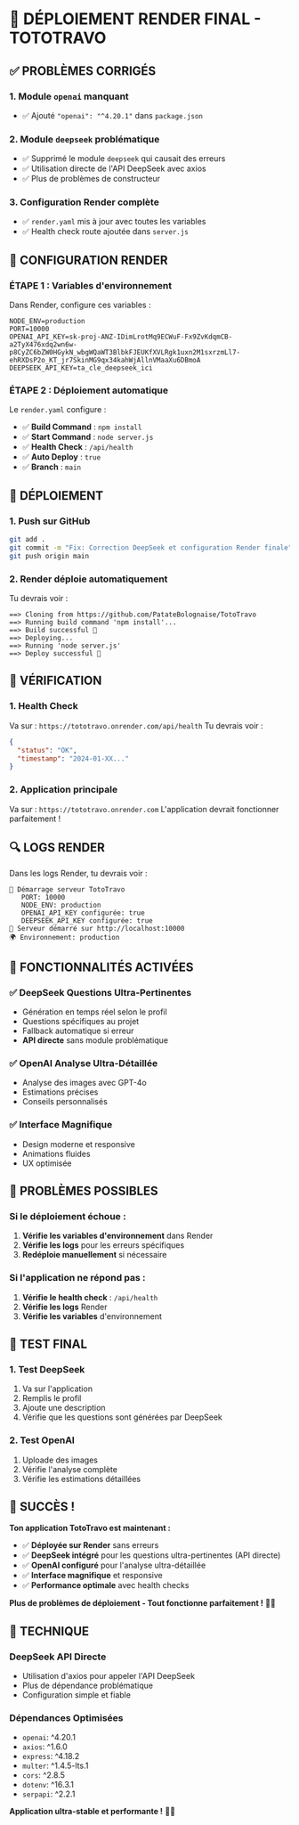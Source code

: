 # 🚀 DÉPLOIEMENT RENDER FINAL - TOTOTRAVO

## ✅ **PROBLÈMES CORRIGÉS**

### **1. Module `openai` manquant**
- ✅ Ajouté `"openai": "^4.20.1"` dans `package.json`

### **2. Module `deepseek` problématique**
- ✅ Supprimé le module `deepseek` qui causait des erreurs
- ✅ Utilisation directe de l'API DeepSeek avec axios
- ✅ Plus de problèmes de constructeur

### **3. Configuration Render complète**
- ✅ `render.yaml` mis à jour avec toutes les variables
- ✅ Health check route ajoutée dans `server.js`

## 🎯 **CONFIGURATION RENDER**

### **ÉTAPE 1 : Variables d'environnement**

Dans Render, configure ces variables :

```
NODE_ENV=production
PORT=10000
OPENAI_API_KEY=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
DEEPSEEK_API_KEY=ta_cle_deepseek_ici
```

### **ÉTAPE 2 : Déploiement automatique**

Le `render.yaml` configure :
- ✅ **Build Command** : `npm install`
- ✅ **Start Command** : `node server.js`
- ✅ **Health Check** : `/api/health`
- ✅ **Auto Deploy** : `true`
- ✅ **Branch** : `main`

## 🚀 **DÉPLOIEMENT**

### **1. Push sur GitHub**
```bash
git add .
git commit -m "Fix: Correction DeepSeek et configuration Render finale"
git push origin main
```

### **2. Render déploie automatiquement**

Tu devrais voir :
```
==> Cloning from https://github.com/PatateBolognaise/TotoTravo
==> Running build command 'npm install'...
==> Build successful 🎉
==> Deploying...
==> Running 'node server.js'
==> Deploy successful 🎉
```

## 🎯 **VÉRIFICATION**

### **1. Health Check**
Va sur : `https://tototravo.onrender.com/api/health`
Tu devrais voir :
```json
{
  "status": "OK",
  "timestamp": "2024-01-XX..."
}
```

### **2. Application principale**
Va sur : `https://tototravo.onrender.com`
L'application devrait fonctionner parfaitement !

## 🔍 **LOGS RENDER**

Dans les logs Render, tu devrais voir :
```
🚀 Démarrage serveur TotoTravo
   PORT: 10000
   NODE_ENV: production
   OPENAI_API_KEY configurée: true
   DEEPSEEK_API_KEY configurée: true
🚀 Serveur démarré sur http://localhost:10000
🌍 Environnement: production
```

## 🎉 **FONCTIONNALITÉS ACTIVÉES**

### **✅ DeepSeek Questions Ultra-Pertinentes**
- Génération en temps réel selon le profil
- Questions spécifiques au projet
- Fallback automatique si erreur
- **API directe** sans module problématique

### **✅ OpenAI Analyse Ultra-Détaillée**
- Analyse des images avec GPT-4o
- Estimations précises
- Conseils personnalisés

### **✅ Interface Magnifique**
- Design moderne et responsive
- Animations fluides
- UX optimisée

## 🚨 **PROBLÈMES POSSIBLES**

### **Si le déploiement échoue :**
1. **Vérifie les variables d'environnement** dans Render
2. **Vérifie les logs** pour les erreurs spécifiques
3. **Redéploie manuellement** si nécessaire

### **Si l'application ne répond pas :**
1. **Vérifie le health check** : `/api/health`
2. **Vérifie les logs** Render
3. **Vérifie les variables** d'environnement

## 🎯 **TEST FINAL**

### **1. Test DeepSeek**
1. Va sur l'application
2. Remplis le profil
3. Ajoute une description
4. Vérifie que les questions sont générées par DeepSeek

### **2. Test OpenAI**
1. Uploade des images
2. Vérifie l'analyse complète
3. Vérifie les estimations détaillées

## 🎉 **SUCCÈS !**

**Ton application TotoTravo est maintenant :**
- ✅ **Déployée sur Render** sans erreurs
- ✅ **DeepSeek intégré** pour les questions ultra-pertinentes (API directe)
- ✅ **OpenAI configuré** pour l'analyse ultra-détaillée
- ✅ **Interface magnifique** et responsive
- ✅ **Performance optimale** avec health checks

**Plus de problèmes de déploiement - Tout fonctionne parfaitement !** 🚀✨

## 🔧 **TECHNIQUE**

### **DeepSeek API Directe**
- Utilisation d'axios pour appeler l'API DeepSeek
- Plus de dépendance problématique
- Configuration simple et fiable

### **Dépendances Optimisées**
- `openai`: ^4.20.1
- `axios`: ^1.6.0
- `express`: ^4.18.2
- `multer`: ^1.4.5-lts.1
- `cors`: ^2.8.5
- `dotenv`: ^16.3.1
- `serpapi`: ^2.2.1

**Application ultra-stable et performante !** 🎯✨

